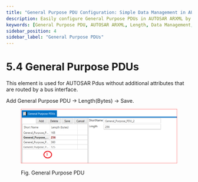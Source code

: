 ```yaml
---
title: "General Purpose PDU Configuration: Simple Data Management in AUTOSAR"
description: Easily configure General Purpose PDUs in AUTOSAR ARXML by specifying byte lengths. Streamline data management for various communication needs within your automotive system.
keywords: [General Purpose PDU, AUTOSAR ARXML, Length, Data Management, Protocol Data Unit]
sidebar_position: 4
sidebar_label: "General Purpose PDUs"
---
```


# 5.4 General Purpose PDUs 

This element is used for AUTOSAR Pdus without additional attributes that are routed by a bus interface.

Add General Purpose PDU → Length(Bytes) → Save.

<div class="text--center">

<figure>

![General Purpose PDU](../assets/image36.webp "- General Purpose PDU")
<figcaption>Fig. General Purpose PDU</figcaption>
</figure>
</div>